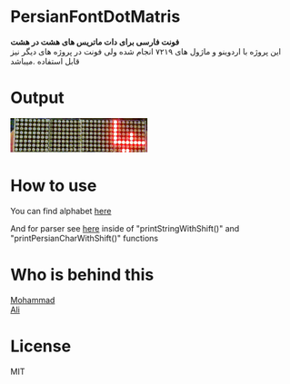 # PersianFontDotMatris
<b>فونت فارسی برای دات ماتریس های هشت در هشت</b>
</br>
این پروژه با اردوینو و ماژول های ۷۲۱۹ انجام شده ولی فونت در پروژه های دیگر نیز قابل استفاده .میباشد
</br>

# Output
![سلام دنیا](./psycho.gif)

# How to use
You can find alphabet <a href="./alphabet.txt">here</a>
</br>

And for parser see <a href="./psychoLED.ino">here</a>
inside of "printStringWithShift()" and "printPersianCharWithShift()" functions
</br>

# Who is behind this
<a href="https://github.com/bgl-mmd">Mohammad</a> 
</br>
<a href="https://github.com/ali77gh">Ali</a>
</br>

# License
MIT
